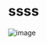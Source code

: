 # ssss
![image](https://github.com/leeminson/ssss/assets/113293618/9a8498b7-057a-419f-8ba8-f805d7579f1b)
